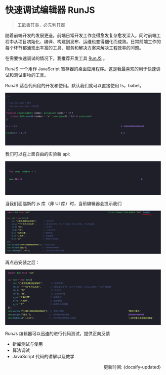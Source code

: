 # 快速调试编辑器 RunJS

> 工欲善其事，必先利其器

随着前端开发的发展更迭，前端日常开发工作变得愈发复杂愈发深入，同时前端工程中从项目初始化、编译、构建到发布、运维也变得细化而成熟。日常前端工作的每个环节都涌现出丰富的工具、服务和解决方案来解决工程效率的问题。

在需要快速调试的情况下，我推荐开发工具 [RunJS](https://runjs.app/) 。

RunJS 一个用作 JavaScript 暂存器的桌面应用程序。这是我最喜欢的用于快速调试和测试事物的工具。

RunJS 适合代码段的开发和使用。默认我们就可以直接使用 ts，babel。

![round-code](./runjs-round.png)


我们可以在上面自由的实验新 api:

![new-code](./runjs-new.png)


当我们面临新的 js 库（非 UI 库）时，当前编辑器会提示我们

![no-install](./runjs-no-install.png)

再点击安装之后： 

![installed](./runjs-installed.png)

RunJs 编辑器可以迅速的进行代码测试，提供正向反馈
- 新库测试与使用
- 算法调试
- JavaScript 代码的讲解以及教学


<div style="float: right">更新时间: {docsify-updated}</div>

